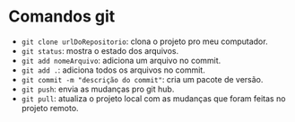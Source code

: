 # Comandos git

- `git clone urlDoRepositorio`: clona o projeto pro meu computador.
- `git status`: mostra o estado dos arquivos.
- `git add nomeArquivo`: adiciona um arquivo no commit.
- `git add .`: adiciona todos os arquivos no commit.
- `git commit -m "descrição do commit"`: cria um pacote de versão.
- `git push`: envia as mudanças pro git hub.
- `git pull`: atualiza o projeto local com as mudanças que foram feitas no projeto remoto.
